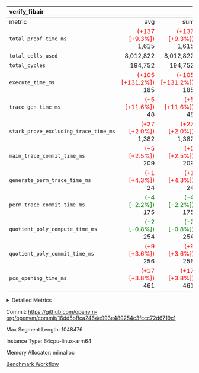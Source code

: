 | verify_fibair |||||
|:---|---:|---:|---:|---:|
|metric|avg|sum|max|min|
| `total_proof_time_ms ` | <span style='color: red'>(+137 [+9.3%])</span> 1,615 | <span style='color: red'>(+137 [+9.3%])</span> 1,615 | <span style='color: red'>(+137 [+9.3%])</span> 1,615 | <span style='color: red'>(+137 [+9.3%])</span> 1,615 |
| `total_cells_used    ` |  8,012,822 |  8,012,822 |  8,012,822 |  8,012,822 |
| `total_cycles        ` |  194,752 |  194,752 |  194,752 |  194,752 |
| `execute_time_ms     ` | <span style='color: red'>(+105 [+131.2%])</span> 185 | <span style='color: red'>(+105 [+131.2%])</span> 185 | <span style='color: red'>(+105 [+131.2%])</span> 185 | <span style='color: red'>(+105 [+131.2%])</span> 185 |
| `trace_gen_time_ms   ` | <span style='color: red'>(+5 [+11.6%])</span> 48 | <span style='color: red'>(+5 [+11.6%])</span> 48 | <span style='color: red'>(+5 [+11.6%])</span> 48 | <span style='color: red'>(+5 [+11.6%])</span> 48 |
| `stark_prove_excluding_trace_time_ms` | <span style='color: red'>(+27 [+2.0%])</span> 1,382 | <span style='color: red'>(+27 [+2.0%])</span> 1,382 | <span style='color: red'>(+27 [+2.0%])</span> 1,382 | <span style='color: red'>(+27 [+2.0%])</span> 1,382 |
| `main_trace_commit_time_ms` | <span style='color: red'>(+5 [+2.5%])</span> 209 | <span style='color: red'>(+5 [+2.5%])</span> 209 | <span style='color: red'>(+5 [+2.5%])</span> 209 | <span style='color: red'>(+5 [+2.5%])</span> 209 |
| `generate_perm_trace_time_ms` | <span style='color: red'>(+1 [+4.3%])</span> 24 | <span style='color: red'>(+1 [+4.3%])</span> 24 | <span style='color: red'>(+1 [+4.3%])</span> 24 | <span style='color: red'>(+1 [+4.3%])</span> 24 |
| `perm_trace_commit_time_ms` | <span style='color: green'>(-4 [-2.2%])</span> 175 | <span style='color: green'>(-4 [-2.2%])</span> 175 | <span style='color: green'>(-4 [-2.2%])</span> 175 | <span style='color: green'>(-4 [-2.2%])</span> 175 |
| `quotient_poly_compute_time_ms` | <span style='color: green'>(-2 [-0.8%])</span> 254 | <span style='color: green'>(-2 [-0.8%])</span> 254 | <span style='color: green'>(-2 [-0.8%])</span> 254 | <span style='color: green'>(-2 [-0.8%])</span> 254 |
| `quotient_poly_commit_time_ms` | <span style='color: red'>(+9 [+3.6%])</span> 256 | <span style='color: red'>(+9 [+3.6%])</span> 256 | <span style='color: red'>(+9 [+3.6%])</span> 256 | <span style='color: red'>(+9 [+3.6%])</span> 256 |
| `pcs_opening_time_ms ` | <span style='color: red'>(+17 [+3.8%])</span> 461 | <span style='color: red'>(+17 [+3.8%])</span> 461 | <span style='color: red'>(+17 [+3.8%])</span> 461 | <span style='color: red'>(+17 [+3.8%])</span> 461 |



<details>
<summary>Detailed Metrics</summary>

|  | verify_program_compile_ms | total_cells | stark_prove_excluding_trace_time_ms | quotient_poly_compute_time_ms | quotient_poly_commit_time_ms | perm_trace_commit_time_ms | pcs_opening_time_ms | main_trace_commit_time_ms |
| --- | --- | --- | --- | --- | --- | --- | --- |
|  | 4 | 32 | 11 | 0 | 1 | 0 | 4 | 5 | 

| air_name | rows | quotient_deg | main_cols | interactions | constraints | cells |
| --- | --- | --- | --- | --- | --- | --- |
| AccessAdapterAir<2> |  | 4 |  | 5 | 12 |  | 
| AccessAdapterAir<4> |  | 4 |  | 5 | 12 |  | 
| AccessAdapterAir<8> |  | 4 |  | 5 | 12 |  | 
| FibonacciAir | 16 | 1 | 2 |  | 5 | 32 | 
| FriReducedOpeningAir |  | 4 |  | 35 | 59 |  | 
| NativePoseidon2Air<BabyBearParameters>, 1> |  | 4 |  | 31 | 302 |  | 
| PhantomAir |  | 4 |  | 3 | 4 |  | 
| ProgramAir |  | 1 |  | 1 | 4 |  | 
| VariableRangeCheckerAir |  | 1 |  | 1 | 4 |  | 
| VmAirWrapper<BranchNativeAdapterAir, BranchEqualCoreAir<1> |  | 2 |  | 11 | 23 |  | 
| VmAirWrapper<JalNativeAdapterAir, JalCoreAir> |  | 4 |  | 7 | 6 |  | 
| VmAirWrapper<NativeAdapterAir<2, 0>, PublicValuesCoreAir> |  | 4 |  | 11 | 22 |  | 
| VmAirWrapper<NativeAdapterAir<2, 1>, FieldArithmeticCoreAir> |  | 4 |  | 15 | 23 |  | 
| VmAirWrapper<NativeLoadStoreAdapterAir<1>, NativeLoadStoreCoreAir<1> |  | 4 |  | 19 | 31 |  | 
| VmAirWrapper<NativeVectorizedAdapterAir<4>, FieldExtensionCoreAir> |  | 4 |  | 15 | 23 |  | 
| VmConnectorAir |  | 4 |  | 3 | 8 |  | 
| VolatileBoundaryAir |  | 4 |  | 4 | 16 |  | 

| group | trace_gen_time_ms | total_proof_time_ms | total_cycles | total_cells_used | total_cells | stark_prove_excluding_trace_time_ms | quotient_poly_compute_time_ms | quotient_poly_commit_time_ms | perm_trace_commit_time_ms | pcs_opening_time_ms | main_trace_commit_time_ms | generate_perm_trace_time_ms | fri.log_blowup | execute_time_ms |
| --- | --- | --- | --- | --- | --- | --- | --- | --- | --- | --- | --- | --- | --- | --- |
| verify_fibair | 48 | 1,615 | 194,752 | 8,012,822 | 23,304,216 | 1,382 | 254 | 256 | 175 | 461 | 209 | 24 | 2 | 185 | 

| group | air_name | rows | prep_cols | perm_cols | main_cols | cells |
| --- | --- | --- | --- | --- | --- | --- |
| verify_fibair | AccessAdapterAir<2> | 32,768 |  | 16 | 11 | 884,736 | 
| verify_fibair | AccessAdapterAir<4> | 16,384 |  | 16 | 13 | 475,136 | 
| verify_fibair | AccessAdapterAir<8> | 4,096 |  | 16 | 17 | 135,168 | 
| verify_fibair | FriReducedOpeningAir | 512 |  | 76 | 64 | 71,680 | 
| verify_fibair | NativePoseidon2Air<BabyBearParameters>, 1> | 2,048 |  | 36 | 348 | 786,432 | 
| verify_fibair | PhantomAir | 2,048 |  | 8 | 6 | 28,672 | 
| verify_fibair | ProgramAir | 8,192 |  | 8 | 10 | 147,456 | 
| verify_fibair | VariableRangeCheckerAir | 262,144 | 2 | 8 | 1 | 2,359,296 | 
| verify_fibair | VmAirWrapper<BranchNativeAdapterAir, BranchEqualCoreAir<1> | 32,768 |  | 28 | 23 | 1,671,168 | 
| verify_fibair | VmAirWrapper<JalNativeAdapterAir, JalCoreAir> | 8,192 |  | 12 | 10 | 180,224 | 
| verify_fibair | VmAirWrapper<NativeAdapterAir<2, 1>, FieldArithmeticCoreAir> | 131,072 |  | 20 | 30 | 6,553,600 | 
| verify_fibair | VmAirWrapper<NativeLoadStoreAdapterAir<1>, NativeLoadStoreCoreAir<1> | 131,072 |  | 24 | 41 | 8,519,680 | 
| verify_fibair | VmAirWrapper<NativeVectorizedAdapterAir<4>, FieldExtensionCoreAir> | 4,096 |  | 20 | 40 | 245,760 | 
| verify_fibair | VmConnectorAir | 2 | 1 | 8 | 4 | 24 | 
| verify_fibair | VolatileBoundaryAir | 65,536 |  | 8 | 11 | 1,245,184 | 

</details>


Commit: https://github.com/openvm-org/openvm/commit/16dd5bffca2464e993e489254c3fccc72d6719c1

Max Segment Length: 1048476

Instance Type: 64cpu-linux-arm64

Memory Allocator: mimalloc

[Benchmark Workflow](https://github.com/openvm-org/openvm/actions/runs/12628113019)
